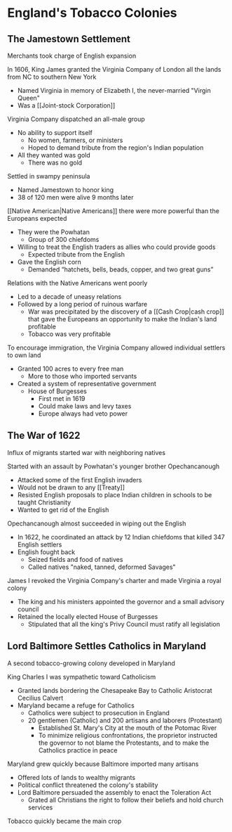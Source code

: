 # England's Tobacco Colonies

## The Jamestown Settlement
Merchants took charge of English expansion

In 1606, King James granted the Virginia Company of London all the lands from NC to southern New York
- Named Virginia in memory of Elizabeth I, the never-married "Virgin Queen"
- Was a [[Joint-stock Corporation]]

Virginia Company dispatched an all-male group
- No ability to support itself
	- No women, farmers, or ministers
	- Hoped to demand tribute from the region's Indian population
- All they wanted was gold
	- There was no gold

Settled in swampy peninsula
- Named Jamestown to honor king
- 38 of 120 men were alive 9 months later

[[Native American|Native Americans]] there were more powerful than the Europeans expected
- They were the Powhatan
	- Group of 300 chiefdoms
- Willing to treat the English traders as allies who could provide goods
	- Expected tribute from the English
- Gave the English corn
	- Demanded “hatchets, bells, beads, copper, and two great guns”

Relations with the Native Americans went poorly
- Led to a decade of uneasy relations
- Followed by a long period of ruinous warfare
	- War was precipitated by the discovery of a [[Cash Crop|cash crop]] that gave the Europeans an opportunity to make the Indian's land profitable
	- Tobacco was very profitable

To encourage immigration, the Virginia Company allowed individual settlers to own land
- Granted 100 acres to every free man
	- More to those who imported servants
- Created a system of representative government
	- House of Burgesses
		- First met in 1619
		- Could make laws and levy taxes
		- Europe always had veto power

## The War of 1622

Influx of migrants started war with neighboring natives

Started with an assault by Powhatan's younger brother Opechancanough
- Attacked some of the first English invaders
- Would not be drawn to any [[Treaty]]
- Resisted English proposals to place Indian children in schools to be taught Christianity
- Wanted to get rid of the English

Opechancanough almost succeeded in wiping out the English
- In 1622, he coordinated an attack by 12 Indian chiefdoms that killed 347 English settlers
- English fought back
	- Seized fields and food of natives
	- Called natives "naked, tanned, deformed Savages"

James I revoked the Virginia Company's charter and made Virginia a royal colony
- The king and his ministers appointed the governor and a small advisory council
- Retained the locally elected House of Burgesses
	- Stipulated that all the king's Privy Council must ratify all legislation

## Lord Baltimore Settles Catholics in Maryland

A second tobacco-growing colony developed in Maryland

King Charles I was sympathetic toward Catholicism
- Granted lands bordering the Chesapeake Bay to Catholic Aristocrat Cecilius Calvert
- Maryland became a refuge for Catholics
	- Catholics were subject to prosecution in England
	- 20 gentlemen (Catholic) and 200 artisans and laborers (Protestant)
		- Established St. Mary's City at the mouth of the Potomac River
		- To minimize religious confrontations, the proprietor instructed the governor to not blame the Protestants, and to make the Catholics practice in peace

Maryland grew quickly because Baltimore imported many artisans
- Offered lots of lands to wealthy migrants
- Political conflict threatened the colony's stability
- Lord Baltimore persuaded the assembly to enact the Toleration Act
	- Grated all Christians the right to follow their beliefs and hold church services

Tobacco quickly became the main crop